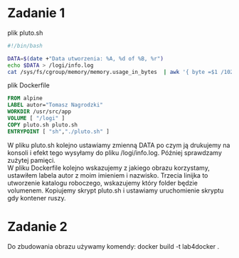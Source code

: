 # Zadanie 1

plik pluto.sh

```bash
#!/bin/bash

DATA=$(date +"Data utworzenia: %A, %d of %B, %r")
echo $DATA > /logi/info.log
cat /sys/fs/cgroup/memory/memory.usage_in_bytes  | awk '{ byte =$1 /1024/1024; print "Zuzycie pamieci: " byte " MB" }' >> /logi/info.log
```

plik Dockerfile

```Dockerfile
FROM alpine
LABEL autor="Tomasz Nagrodzki"
WORKDIR /usr/src/app
VOLUME [ "/logi" ]
COPY pluto.sh pluto.sh
ENTRYPOINT [ "sh","./pluto.sh" ]
```

W pliku pluto.sh kolejno ustawiamy zmienną DATA po czym ją drukujemy na konsoli i efekt tego wysyłamy do pliku /logi/info.log. Później sprawdzamy zużytej pamięci. <br>
W pliku Dockerfile kolejno wskazujemy z jakiego obrazu korzystamy, ustawiłem labela autor z moim imieniem i nazwisko. Trzecia linijka to utworzenie katalogu roboczego, wskazujemy który folder będzie volumenem. Kopiujemy skrypt pluto.sh i ustawiamy uruchomienie skryptu gdy kontener ruszy.

# Zadanie 2
Do zbudowania obrazu używamy komendy: docker build -t lab4docker .
